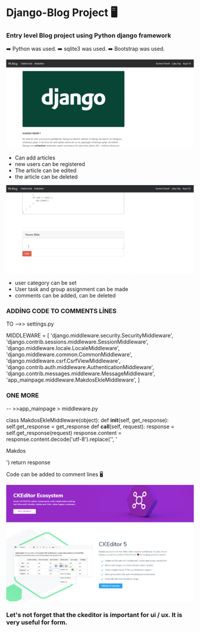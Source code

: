 # Django-Blog Project 🖥️

### Entry level Blog project using Python django framework

➡️ Python was used.
➡️ sqlite3 was used.
➡️ Bootstrap was used.

![](https://github.com/TAYFUN-KAYA/Django-Blog/blob/main/media/1.png)

- Can add articles
- new users can be registered
- The article can be edited
- the article can be deleted

![](https://github.com/TAYFUN-KAYA/Django-Blog/blob/main/media/4.png)

- user category can be set
- User task and group assignment can be made
- comments can be added, can be deleted


### ADDİNG CODE TO COMMENTS LİNES

TO -->> settings.py

MIDDLEWARE = [
 'django.middleware.security.SecurityMiddleware',
 'django.contrib.sessions.middleware.SessionMiddleware',
 'django.middleware.locale.LocaleMiddleware',
 'django.middleware.common.CommonMiddleware',
 'django.middleware.csrf.CsrfViewMiddleware',
 'django.contrib.auth.middleware.AuthenticationMiddleware',
 'django.contrib.messages.middleware.MessageMiddleware',
 'app_mainpage.middleware.MakdosEkleMiddleware',
 ]
 
 ### ONE MORE
 
 -- >>app_mainpage > middleware.py
 
 class MakdosEkleMiddleware(object):
 def __init__(self, get_response):
  self.get_response = get_response
 def __call__(self, request):
  response = self.get_response(request)
  response.content = response.content.decode('utf-8').replace('</html>', '<p>Makdos</p></html>')
  return response

Code can be added to comment lines 🖥️


![](https://github.com/TAYFUN-KAYA/Django-Blog/blob/main/media/resim_2020-11-18_235840.png)

### Let's not forget that the ckeditor is important for ui / ux. It is very useful for form.




